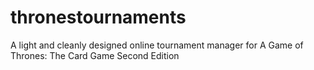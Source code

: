 # thronestournaments
A light and cleanly designed online tournament manager for A Game of Thrones: The Card Game Second Edition
